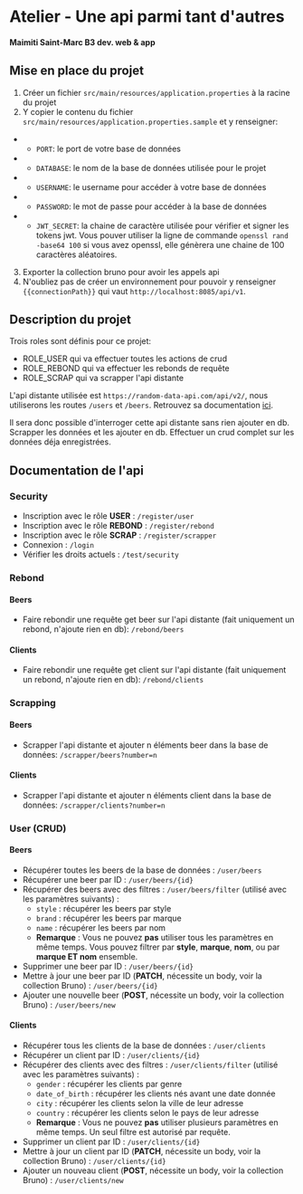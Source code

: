 # Atelier - Une api parmi tant d'autres
#### Maimiti Saint-Marc B3 dev. web & app


## Mise en place du projet
1) Créer un fichier `src/main/resources/application.properties` à la racine du projet
2) Y copier le contenu du fichier `src/main/resources/application.properties.sample` et y renseigner:
- - `PORT`: le port de votre base de données
- - `DATABASE`: le nom de la base de données utilisée pour le projet
- - `USERNAME`: le username pour accéder à votre base de données
- - `PASSWORD`: le mot de passe pour accéder à la base de données
- - `JWT_SECRET`: la chaine de caractère utilisée pour vérifier et signer les tokens jwt. Vous pouver utiliser la ligne de commande `openssl rand -base64 100` si vous avez openssl, elle génèrera une chaine de 100 caractères aléatoires.
3) Exporter la collection bruno pour avoir les appels api
4) N'oubliez pas de créer un environnement pour pouvoir y renseigner `{{connectionPath}}` qui vaut `http://localhost:8085/api/v1`.

## Description du projet
Trois roles sont définis pour ce projet:
- ROLE_USER qui va effectuer toutes les actions de crud
- ROLE_REBOND qui va effectuer les rebonds de requête
- ROLE_SCRAP qui va scrapper l'api distante

L'api distante utilisée est `https://random-data-api.com/api/v2/`, nous utiliserons les routes `/users` et `/beers`. Retrouvez sa documentation [ici](https://random-data-api.com/documentation).

Il sera donc possible d'interroger cette api distante sans rien ajouter en db. Scrapper les données et les ajouter en db. Effectuer un crud complet sur les données déja enregistrées.

## Documentation de l'api
### Security
- Inscription avec le rôle **USER** : `/register/user`
- Inscription avec le rôle **REBOND** : `/register/rebond`
- Inscription avec le rôle **SCRAP** : `/register/scrapper`
- Connexion : `/login`
- Vérifier les droits actuels : `/test/security`

### Rebond
#### Beers
- Faire rebondir une requête get beer sur l'api distante (fait uniquement un rebond, n'ajoute rien en db): `/rebond/beers`

#### Clients
- Faire rebondir une requête get client sur l'api distante (fait uniquement un rebond, n'ajoute rien en db): `/rebond/clients`


### Scrapping
#### Beers
- Scrapper l'api distante et ajouter n éléments beer dans la base de données: `/scrapper/beers?number=n`

#### Clients
- Scrapper l'api distante et ajouter n éléments client dans la base de données: `/scrapper/clients?number=n`


### User (CRUD)
#### Beers
- Récupérer toutes les beers de la base de données : `/user/beers`
- Récupérer une beer par ID : `/user/beers/{id}`
- Récupérer des beers avec des filtres : `/user/beers/filter` (utilisé avec les paramètres suivants) :
    - `style` : récupérer les beers par style
    - `brand` : récupérer les beers par marque
    - `name` : récupérer les beers par nom
    - **Remarque** : Vous ne pouvez **pas** utiliser tous les paramètres en même temps. Vous pouvez filtrer par **style**, **marque**, **nom**, ou par **marque ET nom** ensemble.
- Supprimer une beer par ID : `/user/beers/{id}`
- Mettre à jour une beer par ID (**PATCH**, nécessite un body, voir la collection Bruno) : `/user/beers/{id}`
- Ajouter une nouvelle beer (**POST**, nécessite un body, voir la collection Bruno) : `/user/beers/new`

#### Clients
- Récupérer tous les clients de la base de données : `/user/clients`
- Récupérer un client par ID : `/user/clients/{id}`
- Récupérer des clients avec des filtres : `/user/clients/filter` (utilisé avec les paramètres suivants) :
    - `gender` : récupérer les clients par genre
    - `date_of_birth` : récupérer les clients nés avant une date donnée
    - `city` : récupérer les clients selon la ville de leur adresse
    - `country` : récupérer les clients selon le pays de leur adresse
    - **Remarque** : Vous ne pouvez **pas** utiliser plusieurs paramètres en même temps. Un seul filtre est autorisé par requête.
- Supprimer un client par ID : `/user/clients/{id}`
- Mettre à jour un client par ID (**PATCH**, nécessite un body, voir la collection Bruno) : `/user/clients/{id}`
- Ajouter un nouveau client (**POST**, nécessite un body, voir la collection Bruno) : `/user/clients/new`  

